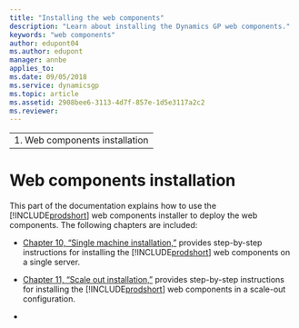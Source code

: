 ```yaml
---
title: "Installing the web components"
description: "Learn about installing the Dynamics GP web components."
keywords: "web components"
author: edupont04
ms.author: edupont
manager: annbe
applies_to: 
ms.date: 09/05/2018
ms.service: dynamicsgp
ms.topic: article
ms.assetid: 2908bee6-3113-4d7f-857e-1d5e3117a2c2
ms.reviewer: 
---
```

|                                 |
|---------------------------------|
| 1.  Web components installation |

<span id="_Toc498953309" class="anchor"></span>

# Web components installation

This part of the documentation explains how to use the [!INCLUDE[prodshort](../includes/prodshort.md)] web components installer to deploy the web components. The following chapters are included:

-   [Chapter 10, “Single machine installation,”](#_Single_machine_installation) provides step-by-step instructions for installing the [!INCLUDE[prodshort](../includes/prodshort.md)] web components on a single server.  

-   [Chapter 11, “Scale out installation,”](#_Scale_out_installation) provides step-by-step instructions for installing the [!INCLUDE[prodshort](../includes/prodshort.md)] web components in a scale-out configuration.  

-   
